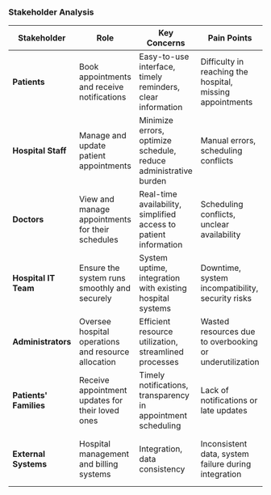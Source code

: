 ### Stakeholder Analysis

| **Stakeholder**       | **Role**                                                | **Key Concerns**                                              | **Pain Points**                                             | **Success Metrics**                                           |
|-----------------------|---------------------------------------------------------|--------------------------------------------------------------|------------------------------------------------------------|--------------------------------------------------------------|
| **Patients**          | Book appointments and receive notifications            | Easy-to-use interface, timely reminders, clear information    | Difficulty in reaching the hospital, missing appointments   | Reduced no-show rates by 25%, improved user satisfaction      |
| **Hospital Staff**    | Manage and update patient appointments                 | Minimize errors, optimize schedule, reduce administrative burden | Manual errors, scheduling conflicts                          | 30% reduction in appointment errors, 20% faster scheduling    |
| **Doctors**           | View and manage appointments for their schedules        | Real-time availability, simplified access to patient information | Scheduling conflicts, unclear availability                  | 25% increase in appointment slot usage, reduced scheduling conflicts |
| **Hospital IT Team**  | Ensure the system runs smoothly and securely            | System uptime, integration with existing hospital systems     | Downtime, system incompatibility, security risks            | 99.9% system uptime, compliance with healthcare regulations  |
| **Administrators**    | Oversee hospital operations and resource allocation    | Efficient resource utilization, streamlined processes         | Wasted resources due to overbooking or underutilization     | 15% increase in resource optimization, cost reduction         |
| **Patients' Families**| Receive appointment updates for their loved ones        | Timely notifications, transparency in appointment scheduling  | Lack of notifications or late updates                        | Improved communication with patients and staff, 30% quicker responses |
| **External Systems**  | Hospital management and billing systems                | Integration, data consistency                                 | Inconsistent data, system failure during integration        | Successful integration with no errors, real-time updates     |
